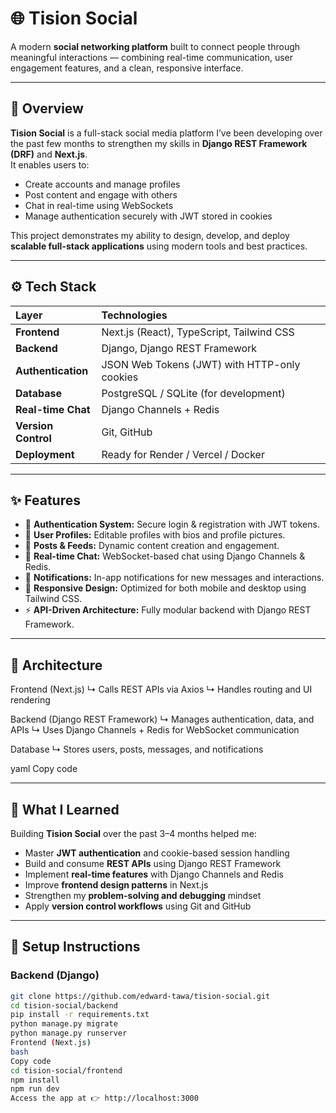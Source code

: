 # 🌐 Tision Social

A modern **social networking platform** built to connect people through meaningful interactions — combining real-time communication, user engagement features, and a clean, responsive interface.

---

## 🚀 Overview

**Tision Social** is a full-stack social media platform I’ve been developing over the past few months to strengthen my skills in **Django REST Framework (DRF)** and **Next.js**.  
It enables users to:

- Create accounts and manage profiles  
- Post content and engage with others  
- Chat in real-time using WebSockets  
- Manage authentication securely with JWT stored in cookies  

This project demonstrates my ability to design, develop, and deploy **scalable full-stack applications** using modern tools and best practices.

---

## ⚙️ Tech Stack

| Layer | Technologies |
|:------|:--------------|
| **Frontend** | Next.js (React), TypeScript, Tailwind CSS |
| **Backend** | Django, Django REST Framework |
| **Authentication** | JSON Web Tokens (JWT) with HTTP-only cookies |
| **Database** | PostgreSQL / SQLite (for development) |
| **Real-time Chat** | Django Channels + Redis |
| **Version Control** | Git, GitHub |
| **Deployment** | Ready for Render / Vercel / Docker |

---

## ✨ Features

- 🔐 **Authentication System:** Secure login & registration with JWT tokens.  
- 👤 **User Profiles:** Editable profiles with bios and profile pictures.  
- 🧵 **Posts & Feeds:** Dynamic content creation and engagement.  
- 💬 **Real-time Chat:** WebSocket-based chat using Django Channels & Redis.  
- 🔔 **Notifications:** In-app notifications for new messages and interactions.  
- 📱 **Responsive Design:** Optimized for both mobile and desktop using Tailwind CSS.  
- ⚡ **API-Driven Architecture:** Fully modular backend with Django REST Framework.

---

## 🧩 Architecture

Frontend (Next.js)
↳ Calls REST APIs via Axios
↳ Handles routing and UI rendering

Backend (Django REST Framework)
↳ Manages authentication, data, and APIs
↳ Uses Django Channels + Redis for WebSocket communication

Database
↳ Stores users, posts, messages, and notifications

yaml
Copy code

---

## 🧠 What I Learned

Building **Tision Social** over the past 3–4 months helped me:

- Master **JWT authentication** and cookie-based session handling  
- Build and consume **REST APIs** using Django REST Framework  
- Implement **real-time features** with Django Channels and Redis  
- Improve **frontend design patterns** in Next.js  
- Strengthen my **problem-solving and debugging** mindset  
- Apply **version control workflows** using Git and GitHub

---

## 🧪 Setup Instructions

### Backend (Django)

```bash
git clone https://github.com/edward-tawa/tision-social.git
cd tision-social/backend
pip install -r requirements.txt
python manage.py migrate
python manage.py runserver
Frontend (Next.js)
bash
Copy code
cd tision-social/frontend
npm install
npm run dev
Access the app at 👉 http://localhost:3000
